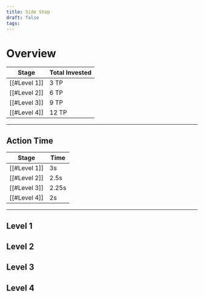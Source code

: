 ```yaml
---
title: Side Step
draft: false
tags:
---
```


# Overview


| Stage        | Total Invested |
| ------------ | -------------- |
| [[#Level 1]] | 3 TP           |
| [[#Level 2]] | 6 TP           |
| [[#Level 3]] | 9 TP           |
| [[#Level 4]] | 12 TP          |

---
## Action Time 

| Stage        | Time  |
| ------------ | ----- |
| [[#Level 1]] | 3s    |
| [[#Level 2]] | 2.5s  |
| [[#Level 3]] | 2.25s |
| [[#Level 4]] | 2s    |

---

## Level 1

## Level 2

## Level 3

## Level 4